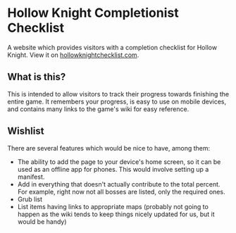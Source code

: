 # Hollow Knight Completionist Checklist
A website which provides visitors with a completion checklist for Hollow Knight.  View it on [hollowknightchecklist.com](https://hollowknightchecklist.com/).

## What is this?
This is intended to allow visitors to track their progress towards finishing the entire game.  It remembers your progress, is easy to use on mobile devices, and contains many links to the game's wiki for easy reference.

## Wishlist
There are several features which would be nice to have, among them:

- The ability to add the page to your device's home screen, so it can be used as an offline app for phones.  This would involve setting up a manifest.
- Add in everything that doesn't actually contribute to the total percent.  For example, right now not all bosses are listed, only the required ones.
- Grub list
- List items having links to appropriate maps (probably not going to happen as the wiki tends to keep things nicely updated for us, but it would be handy)
